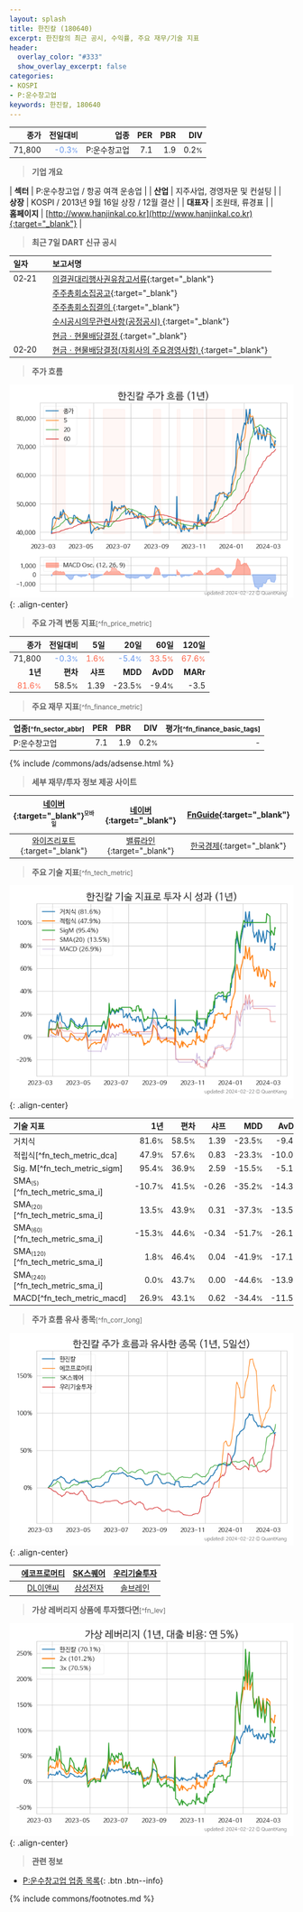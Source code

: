 ```yaml
---
layout: splash
title: 한진칼 (180640)
excerpt: 한진칼의 최근 공시, 수익률, 주요 재무/기술 지표
header:
  overlay_color: "#333"
  show_overlay_excerpt: false
categories:
- KOSPI
- P:운수창고업
keywords: 한진칼, 180640
---
```


| **종가** | **전일대비** | **업종** | **PER** | **PBR** | **DIV** |
| -------: | -----------: | -------: | ------: | ------: | ------: |
| 71,800 | <span style="color: cornflowerblue">-0.3<small>%</small></span> | P:운수창고업 | 7.1 | 1.9 | 0.2<small>%</small> |

<!-- more -->


> **기업 개요**<a id="company"></a>

| <span style="white-space:nowrap;">**섹터**</span> | P:운수창고업 / 항공 여객 운송업 |
| <span style="white-space:nowrap;">**산업**</span> | 지주사업, 경영자문 및 컨설팅 |
| <span style="white-space:nowrap;">**상장**</span> | KOSPI / 2013년 9월 16일 상장 / 12월 결산 |
| <span style="white-space:nowrap;">**대표자**</span> | 조원태, 류경표 |
| <span style="white-space:nowrap;">**홈페이지**</span> | [http://www.hanjinkal.co.kr](http://www.hanjinkal.co.kr){:target="_blank"} |


> **최근 7일 DART 신규 공시**<a id="dart"></a>

| **일자** |      | **보고서명** |
| :------- | :--- | :----------- |
| 02&#x2011;21 | | [의결권대리행사권유참고서류](https://dart.fss.or.kr/dsaf001/main.do?rcpNo=20240221001446){:target="_blank"} |
|  | | [주주총회소집공고](https://dart.fss.or.kr/dsaf001/main.do?rcpNo=20240221001429){:target="_blank"} |
|  | | [주주총회소집결의              ](https://dart.fss.or.kr/dsaf001/main.do?rcpNo=20240221800420){:target="_blank"} |
|  | | [수시공시의무관련사항(공정공시)              ](https://dart.fss.or.kr/dsaf001/main.do?rcpNo=20240221800439){:target="_blank"} |
|  | | [현금ㆍ현물배당결정              ](https://dart.fss.or.kr/dsaf001/main.do?rcpNo=20240221800413){:target="_blank"} |
| 02&#x2011;20 | | [현금ㆍ현물배당결정(자회사의 주요경영사항)              ](https://dart.fss.or.kr/dsaf001/main.do?rcpNo=20240220800639){:target="_blank"} |


> **주가 흐름**<a id="price"></a>

![180640](/stock/images/180640.png){: .align-center}


> **주요 가격 변동 지표**<small>[^fn_price_metric]</small>

| **종가** | **전일대비** | **5일** | **20일** | **60일** | **120일** |
| -------: | -----------: | ------: | -------: | -------: | --------: |
| 71,800 | <span style="color: cornflowerblue">-0.3<small>%</small></span> | <span style="color: tomato">1.6<small>%</small></span> | <span style="color: cornflowerblue">-5.4<small>%</small></span> | <span style="color: tomato">33.5<small>%</small></span> | <span style="color: tomato">67.6<small>%</small></span> |
| **1년** | **편차** | **샤프** | **MDD** | **AvDD** | **MARr** |
| <span style="color: tomato">81.6<small>%</small></span> | 58.5<small>%</small> | 1.39 | -23.5<small>%</small> | -9.4<small>%</small> | -3.5 |


> **주요 재무 지표**<small>[^fn_finance_metric]</small>

| **업종**<small>[^fn_sector_abbr]</small> | **PER** | **PBR** | **DIV** | **평가**<small>[^fn_finance_basic_tags]</small> |
| :--------------------------------------- | ------: | ------: | ------: | ----------------------------------------------: |
| P:운수창고업 | 7.1 | 1.9 | 0.2<small>%</small> | - |



{% include /commons/ads/adsense.html %}

> **세부 재무/투자 정보 제공 사이트**

| [네이버](https://m.stock.naver.com/domestic/stock/180640/finance/summary){:target="_blank"}<sup><small>모바일</small></sup> | [네이버](https://finance.naver.com/item/coinfo.naver?code=180640){:target="_blank"} | [FnGuide](https://comp.fnguide.com/SVO2/ASP/SVD_Invest.asp?gicode=A180640&MenuYn=Y){:target="_blank"} |
| :---: | :---: | :---: |
| [와이즈리포트](https://comp.wisereport.co.kr/company/c1040001.aspx?cmp_cd=180640){:target="_blank"} | [밸류라인](https://www.valueline.co.kr/finance/summary/180640){:target="_blank"} | [한국경제](https://markets.hankyung.com/stock/180640/financial-summary){:target="_blank"} |


> **주요 기술 지표**<small>[^fn_tech_metric]</small>


![180640](/stock/images/180640_tech.png){: .align-center}

| **기술 지표** | **1년** | **편차** | **샤프** | **MDD** | **AvDD** |
| :------------ | ------: | -----------: | -------: | ------: | -------: |
| 거치식 | 81.6<small>%</small> | 58.5<small>%</small> | 1.39 | -23.5<small>%</small> | -9.4<small>%</small> |
| 적립식[^fn_tech_metric_dca] | 47.9<small>%</small> | 57.6<small>%</small> | 0.83 | -23.3<small>%</small> | -10.0<small>%</small> |
| Sig. M[^fn_tech_metric_sigm] | 95.4<small>%</small> | 36.9<small>%</small> | 2.59 | -15.5<small>%</small> | -5.1<small>%</small> |
| SMA<small><sub>(5)</sub></small>[^fn_tech_metric_sma_i] | -10.7<small>%</small> | 41.5<small>%</small> | -0.26 | -35.2<small>%</small> | -14.3<small>%</small> |
| SMA<small><sub>(20)</sub></small>[^fn_tech_metric_sma_i] | 13.5<small>%</small> | 43.9<small>%</small> | 0.31 | -37.3<small>%</small> | -13.5<small>%</small> |
| SMA<small><sub>(60)</sub></small>[^fn_tech_metric_sma_i] | -15.3<small>%</small> | 44.6<small>%</small> | -0.34 | -51.7<small>%</small> | -26.1<small>%</small> |
| SMA<small><sub>(120)</sub></small>[^fn_tech_metric_sma_i] | 1.8<small>%</small> | 46.4<small>%</small> | 0.04 | -41.9<small>%</small> | -17.1<small>%</small> |
| SMA<small><sub>(240)</sub></small>[^fn_tech_metric_sma_i] | 0.0<small>%</small> | 43.7<small>%</small> | 0.00 | -44.6<small>%</small> | -13.9<small>%</small> |
| MACD[^fn_tech_metric_macd] | 26.9<small>%</small> | 43.1<small>%</small> | 0.62 | -34.4<small>%</small> | -11.5<small>%</small> |


> **주가 흐름 유사 종목**<a id="corr"></a><small>[^fn_corr_long]</small>

![180640](/stock/images/180640_corr.png){: .align-center}

|       | [에코프로머티](/450080/) | [SK스퀘어](/402340/) | [우리기술투자](/041190/) |
| :---: | :------------------------------------: | :------------------------------------: | :------------------------------------: |
|       | [DL이앤씨](/375500/) | [삼성전자](/005930/) | [솔브레인](/357780/) |


> **가상 레버리지 상품에 투자했다면**<a id="2x"></a><small>[^fn_lev]</small>

![180640](/stock/images/180640_2x.png){: .align-center}


> **관련 정보**

- [P:운수창고업 업종 목록](/stats/sector/kospi_업종_운수창고업_종목/){: .btn .btn--info}

{% include commons/footnotes.md %}